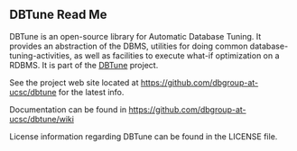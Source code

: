 DBTune Read Me
--------------

DBTune is an open-source library for Automatic Database Tuning. It provides an 
abstraction of the DBMS, utilities for doing common database-tuning-activities, 
as well as facilities to execute what-if optimization on a RDBMS. It is part 
of the [DBTune][dbtune] project.

See the project web site located at https://github.com/dbgroup-at-ucsc/dbtune 
for the latest info.

Documentation can be found in https://github.com/dbgroup-at-ucsc/dbtune/wiki

License information regarding DBTune can be found in the LICENSE file.

[dbtune]: www.cs.ucsc.edu/~alkis/tuning
